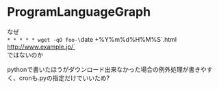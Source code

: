# ProgramLanguageGraph

なぜ  
`* * * * * wget -qO foo-\`date +\%Y\%m\%d\%H\%M\%S\`.html http://www.example.jp/`  
ではないのか

pythonで書いたほうがダウンロード出来なかった場合の例外処理が書きやすく、cronも.pyの指定だけでいいため?
